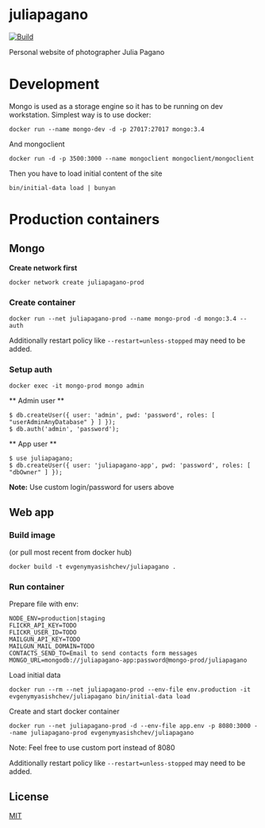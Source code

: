 # juliapagano

[![Build][travis-image]][travis-url]

Personal website of photographer Julia Pagano

# Development

Mongo is used as a storage engine so it has to be running on dev workstation.
Simplest way is to use docker:

```docker run --name mongo-dev -d -p 27017:27017 mongo:3.4```

And mongoclient

```docker run -d -p 3500:3000 --name mongoclient mongoclient/mongoclient```

Then you have to load initial content of the site

```bin/initial-data load | bunyan```

# Production containers

## Mongo

**Create network first**

```docker network create juliapagano-prod```

### Create container

```docker run --net juliapagano-prod --name mongo-prod -d mongo:3.4 --auth```

Additionally restart policy like ```--restart=unless-stopped``` may need to be added.

### Setup auth

```docker exec -it mongo-prod mongo admin```

** Admin user **

```
$ db.createUser({ user: 'admin', pwd: 'password', roles: [ "userAdminAnyDatabase" } ] });
$ db.auth('admin', 'password');
```

** App user **

```
$ use juliapagano;
$ db.createUser({ user: 'juliapagano-app', pwd: 'password', roles: [ "dbOwner" ] });
```

**Note:** Use custom login/password for users above


## Web app

### Build image

(or pull most recent from docker hub)

```docker build -t evgenymyasishchev/juliapagano .```

### Run container

Prepare file with env:
```
NODE_ENV=production|staging
FLICKR_API_KEY=TODO
FLICKR_USER_ID=TODO
MAILGUN_API_KEY=TODO
MAILGUN_MAIL_DOMAIN=TODO
CONTACTS_SEND_TO=Email to send contacts form messages
MONGO_URL=mongodb://juliapagano-app:password@mongo-prod/juliapagano
```

Load initial data

```docker run --rm --net juliapagano-prod --env-file env.production -it evgenymyasishchev/juliapagano bin/initial-data load```

Create and start docker container

```docker run --net juliapagano-prod -d --env-file app.env -p 8080:3000 --name juliapagano-prod evgenymyasishchev/juliapagano```

Note: Feel free to use custom port instead of 8080

Additionally restart policy like ```--restart=unless-stopped``` may need to be added.

## License

  [MIT](LICENSE)

[travis-image]: https://travis-ci.org/evgeny-myasishchev/juliapagano.svg?branch=master
[travis-url]: https://travis-ci.org/evgeny-myasishchev/juliapagano
